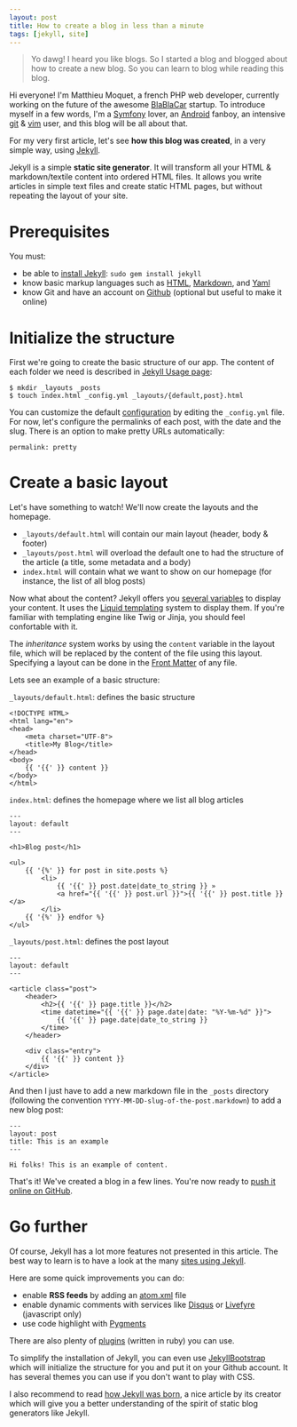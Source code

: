 ```yaml
---
layout: post
title: How to create a blog in less than a minute
tags: [jekyll, site]
---
```


> Yo dawg! I heard you like blogs. So I started a blog and blogged about how to
> create a new blog. So you can learn to blog while reading this blog.


Hi everyone! I'm Matthieu Moquet, a french PHP web developer, currently
working on the future of the awesome [BlaBlaCar][] startup. To introduce myself
in a few words, I'm a [Symfony][] lover, an [Android][] fanboy, an intensive
[git][] & [vim][] user, and this blog will be all about that.

For my very first article, let's see **how this blog was created**, in a very
simple way, using [Jekyll][].

Jekyll is a simple **static site generator**. It will transform all your HTML
& markdown/textile content into ordered HTML files. It allows you write articles in
simple text files and create static HTML pages, but without repeating the
layout of your site.

# Prerequisites

You must:

- be able to [install Jekyll][install]: `sudo gem install jekyll`
- know basic markup languages such as [HTML][], [Markdown][], and [Yaml][]
- know Git and have an account on [Github][] (optional but useful to make it
  online)

# Initialize the structure

First we're going to create the basic structure of our app. The content of each
folder we need is described in [Jekyll Usage page][usage]:

    $ mkdir _layouts _posts
    $ touch index.html _config.yml _layouts/{default,post}.html

You can customize the default [configuration][config] by editing the
`_config.yml` file. For now, let's configure the permalinks of each post, with
the date and the slug. There is an option to make pretty URLs automatically:

    permalink: pretty

# Create a basic layout

Let's have something to watch! We'll now create the layouts and the homepage.

- `_layouts/default.html` will contain our main layout (header, body & footer)
- `_layouts/post.html` will overload the default one to had the structure of
  the article (a title, some metadata and a body)
- `index.html` will contain what we want to show on our homepage (for instance,
  the list of all blog posts)

Now what about the content? Jekyll offers you [several variables][vars] to
display your content. It uses the [Liquid templating][liquid] system to display
them. If you're familiar with templating engine like Twig or Jinja, you should
feel confortable with it.

The *inheritance* system works by using the `content` variable in the layout
file, which will be replaced by the content of the file using this layout.
Specifying a layout can be done in the [Front Matter][front] of any file.

Lets see an example of a basic structure:

`_layouts/default.html`: defines the basic structure

    <!DOCTYPE HTML>
    <html lang="en">
    <head>
        <meta charset="UTF-8">
        <title>My Blog</title>
    </head>
    <body>
        {{ '{{' }} content }}
    </body>
    </html>

`index.html`: defines the homepage where we list all blog articles

    ---
    layout: default
    ---

    <h1>Blog post</h1>

    <ul>
        {{ '{%' }} for post in site.posts %}
            <li>
                {{ '{{' }} post.date|date_to_string }} »
                <a href="{{ '{{' }} post.url }}">{{ '{{' }} post.title }}</a>
            </li>
        {{ '{%' }} endfor %}
    </ul>


`_layouts/post.html`: defines the post layout

    ---
    layout: default
    ---

    <article class="post">
        <header>
            <h2>{{ '{{' }} page.title }}</h2>
            <time datetime="{{ '{{' }} page.date|date: "%Y-%m-%d" }}">
                {{ '{{' }} page.date|date_to_string }}
            </time>
        </header>

        <div class="entry">
            {{ '{{' }} content }}
        </div>
    </article>


And then I just have to add a new markdown file in the `_posts` directory
(following the convention `YYYY-MM-DD-slug-of-the-post.markdown`) to add a new
blog post:

    ---
    layout: post
    title: This is an example
    ---

    Hi folks! This is an example of content.

That's it! We've created a blog in a few lines. You're now ready to [push it
online on GitHub](https://help.github.com/articles/using-jekyll-with-pages).

# Go further

Of course, Jekyll has a lot more features not presented in this article. The
best way to learn is to have a look at the many [sites using
Jekyll](https://github.com/mojombo/jekyll/wiki/Sites).

Here are some quick improvements you can do:

* enable **RSS feeds** by adding an [atom.xml][atom_file] file
* enable dynamic comments with services like [Disqus][] or [Livefyre][] (javascript only)
* use code highlight with [Pygments][]

There are also plenty of [plugins][] (written in ruby) you can use.

To simplify the installation of Jekyll, you can even use [JekyllBootstrap][] which
will initialize the structure for you and put it on your Github account. It
has several themes you can use if you don't want to play with CSS.

I also recommend to read [how Jekyll was born][born], a nice article by its
creator which will give you a better understanding of the spirit of static blog
generators like Jekyll.

[born]: http://tom.preston-werner.com/2008/11/17/blogging-like-a-hacker.html

[blablacar]: http://www.blablacar.com/
[symfony]: http://symfony.com/
[android]: http://developer.android.com/
[git]: http://git-scm.com/
[vim]: http://www.vim.org/

[install]: https://github.com/mojombo/jekyll/wiki/Install
[usage]: https://github.com/mojombo/jekyll/wiki/usage
[config]: https://github.com/mojombo/jekyll/wiki/configuration
[vars]: https://github.com/mojombo/jekyll/wiki/Template-Data
[front]: https://github.com/mojombo/jekyll/wiki/YAML-Front-Matter
[liquid]: https://github.com/shopify/liquid/wiki/liquid-for-designers

[disqus]: http://disqus.com/
[livefyre]: http://www.livefyre.com/
[atom_file]: https://github.com/MattKetmo/mattketmo.github.com/blob/master/atom.xml
[pygments]: https://github.com/mojombo/jekyll/wiki/Liquid-Extensions
[jekyllbootstrap]: http://jekyllbootstrap.com/
[plugins]: https://github.com/mojombo/jekyll/wiki/Plugins

[bootstrap]: http://twitter.github.com/bootstrap
[compass]: http://compass-style.org
[github]: http://github.com
[h5bp]: http://html5boilerplate.com
[html]: http://en.wikipedia.org/wiki/HTML
[jekyll]: http://github.com/mojombo/jekyll
[markdown]: http://en.wikipedia.org/wiki/Markdown
[sass]: http://sass-lang.com
[symfony2]: http://symfony.com
[yaml]: http://en.wikipedia.org/wiki/YAML
[git]: http://git-scm.com/
[vim]: http://www.vim.org/
[android]: http://developer.android.com/
